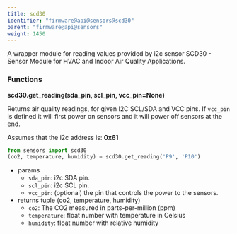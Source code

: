```yaml
---
title: scd30
identifier: "firmware@api@sensors@scd30"
parent: "firmware@api@sensors"
weight: 1450
---
```


A wrapper module for reading values provided by i2c sensor SCD30 - Sensor Module for HVAC and Indoor Air Quality Applications.

### Functions

**scd30.get_reading(sda_pin, scl_pin, vcc_pin=None)**

Returns air quality readings, for given I2C SCL/SDA and VCC pins. If `vcc_pin` is defined it will first power on sensors and it will power off sensors at the end.

Assumes that the i2c address is: **0x61**

```python
from sensors import scd30
(co2, temperature, humidity) = scd30.get_reading('P9', 'P10')
```

- params
  - `sda_pin`: i2c SDA pin.
  - `scl_pin`: i2c SCL pin.
  - `vcc_pin`: (optional) the pin that controls the power to the sensors.
- returns tuple (co2, temperature, humidity)
  - `co2`: The CO2 measured in parts-per-million (ppm)
  - `temperature`: float number with temperature in Celsius
  - `humidity`: float number with relative humidity
